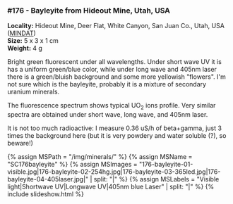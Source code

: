 
### #176 - Bayleyite from Hideout Mine, Utah, USA

**Locality:** Hideout Mine, Deer Flat, White Canyon, San Juan Co., Utah, USA ([MINDAT](https://www.mindat.org/loc-35984.html))  
**Size:** 5 x 3 x 1 cm  
**Weight:** 4 g  

Bright green fluorescent under all wavelengths. Under short wave UV  it is has
a uniform green/blue color, while under long wave and 405nm laser there is a
green/bluish background and some more yellowish "flowers". I'm not sure which
is the bayleyite, probably it is a mixture of secondary uranium minerals.  

The fluorescence spectrum shows typical UO<sub>2</sub> ions profile. Very similar spectra are
obtained under short wave, long wave, and 405nm laser. 

It is not too much radioactive: I measure 0.36 uS/h of beta+gamma, just 3 times
the background here (but it is very powdery and water soluble (?), so beware!)

{% assign MSPath = "/img/minerals/" %}
{% assign MSName = "SC176bayleyite" %}
{% assign MSImages = "176-bayleyite-01-visible.jpg|176-bayleyite-02-254hg.jpg|176-bayleyite-03-365led.jpg|176-bayleyite-04-405laser.jpg|" | split: "|" %}
{% assign MSLabels = "Visible light|Shortwave UV|Longwave UV|405nm blue Laser" | split: "|" %}
{% include slideshow.html %}

